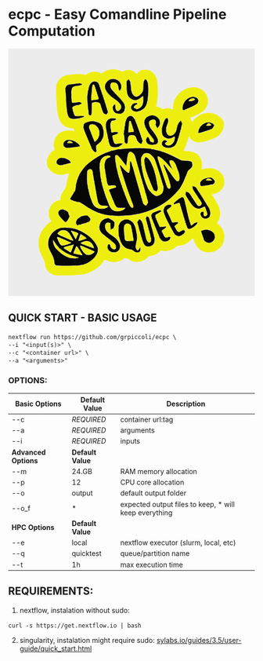 # ecpc - Easy Comandline Pipeline Computation

![ecpc logo](ecpc.svg)

## QUICK START - BASIC USAGE
```
nextflow run https://github.com/grpiccoli/ecpc \
--i "<input(s)>" \
--c "<container url>" \
--a "<arguments>"
```

### OPTIONS:
| Basic Options | Default Value                      | Description
| ------------- | ---------------------------------- | ---------------------------------------
| --c         | *REQUIRED* | container url:tag    
| --a           | *REQUIRED* |  arguments  
| --i           | *REQUIRED* |  inputs    
| **Advanced Options** | **Default Value**                        |
| --m           | 24.GB                   | RAM memory allocation  
| --p           | 12                      | CPU core allocation  
| --o           | output                   | default output folder  
| --o_f           | *                   | expected output files to keep, * will keep everything  
| **HPC Options** | **Default Value**                        |
| --e           | local                   | nextflow executor (slurm, local, etc)  
| --q           | quicktest                  | queue/partition name  
| --t           | 1h                      | max execution time  

## REQUIREMENTS:
1) nextflow, instalation without sudo:
```
curl -s https://get.nextflow.io | bash
```
2) singularity, instalation might require sudo:
[sylabs.io/guides/3.5/user-guide/quick_start.html](https://sylabs.io/guides/3.5/user-guide/quick_start.html)